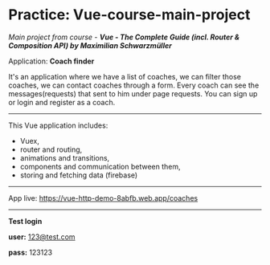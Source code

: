 # Practice: Vue-course-main-project

*Main project from course - **Vue - The Complete Guide (incl. Router &amp; Composition API) by Maximilian Schwarzmüller***


Application: **Coach finder**

It's an application where we have a list of coaches, we can filter those coaches, we can contact coaches through a form. Every coach can see the messages(requests) that sent to him under page requests. You can sign up or login and register as a coach.


______

This Vue application includes:

- Vuex,
- router and routing,
- animations and transitions,
- components and communication between them,
- storing and fetching data (firebase)

______

App live: https://vue-http-demo-8abfb.web.app/coaches

______ 

**Test login**

**user:** 123@test.com

**pass:** 123123

